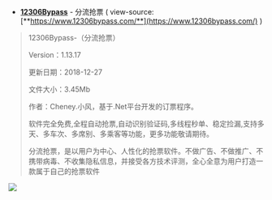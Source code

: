 

- [**12306Bypass**](https://www.12306bypass.com/) - 分流抢票 ( view-source:[**https://www.12306bypass.com/**](https://www.12306bypass.com/) )

> 12306Bypass-（分流抢票）
> 
> Version：1.13.17 
> 
> 更新日期：2018-12-27 
> 
> 文件大小：3.45Mb 
> 
> 作者：Cheney.小风，基于.Net平台开发的订票程序。
>  
>  软件完全免费,全程自动抢票,自动识别验证码,多线程秒单、稳定捡漏,支持多天、多车次、多席别、多乘客等功能，更多功能敬请期待。
>  
> 分流抢票，是以用户为中心、人性化的抢票软件。不做广告、不做推广、不携带病毒、不收集隐私信息，并接受各方技术评测，全心全意为用户打造一款属于自己的抢票软件

<a href="https://www.12306bypass.com/images/slider/browsers.png" title="12306Bypass-（分流抢票）">
<img src="https://camo.githubusercontent.com/924a50cf9707123eaa0ce7eb288ca77ea2390dbb/68747470733a2f2f7777772e31323330366279706173732e636f6d2f696d616765732f736c696465722f62726f77736572732e706e67?raw=true"/>
</a>

